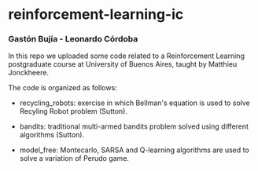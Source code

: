 # reinforcement-learning-ic

### **Gastón Bujía** - **Leonardo Córdoba**

In this repo we uploaded some code related to a Reinforcement Learning postgraduate course at University of Buenos Aires, taught by Matthieu Jonckheere.

The code is organized as follows:

- recycling_robots: exercise in which Bellman's equation is used to solve Recyling Robot problem (Sutton).

- bandits: traditional multi-armed bandits problem solved using different algorithms (Sutton).

- model_free: Montecarlo, SARSA and Q-learning algorithms are used to solve a variation of Perudo game.
